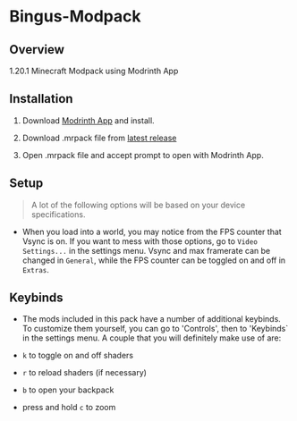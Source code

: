 # Bingus-Modpack


## Overview
1.20.1 Minecraft Modpack using Modrinth App

## Installation
1. Download [Modrinth App](https://modrinth.com/app) and install.

2. Download .mrpack file from [latest release](https://github.com/da-crab/Bingus-Modpack/releases)

3. Open .mrpack file and accept prompt to open with Modrinth App.

## Setup
> A lot of the following options will be based on your device specifications.

- When you load into a world, you may notice from the FPS counter that Vsync is on. If you want to mess with those options, go to `Video Settings...` in the settings menu. Vsync and max framerate can be changed in `General`, while the FPS counter can be toggled on and off in `Extras`.


## Keybinds 
- The mods included in this pack have a number of additional keybinds. To customize them yourself, you can go to 'Controls', then to 'Keybinds` in the settings menu. A couple that you will definitely make use of are:

- `k` to toggle on and off shaders
- `r` to reload shaders (if necessary)
- `b` to open your backpack
- press and hold `c` to zoom


